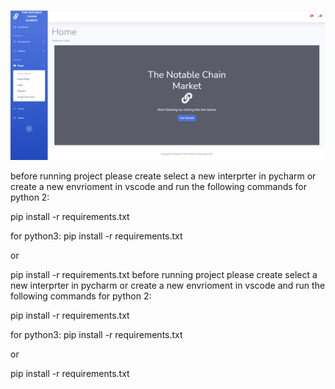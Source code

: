 ![SB Admin 2 Preview](https://raw.githubusercontent.com/Ben168-stack/App-Development-Website/main/homepage.jpg)

before running project please create select a new interprter in pycharm or create a new envrioment in vscode and run the following commands for python 2:

pip install -r requirements.txt

for python3: pip install -r requirements.txt

or

pip install -r requirements.txt
before running project please create select a new interprter in pycharm or create a new envrioment in vscode and run the following commands for python 2:

pip install -r requirements.txt

for python3: pip install -r requirements.txt

or

pip install -r requirements.txt
